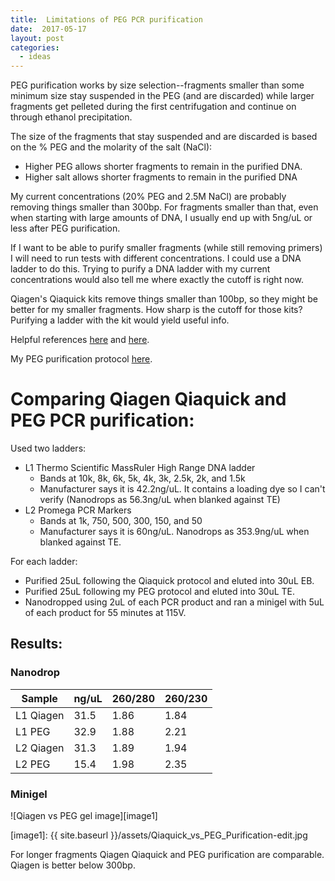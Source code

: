 ```yaml
---
title:  Limitations of PEG PCR purification
date:  2017-05-17
layout: post
categories:
  - ideas  
---
```

PEG purification works by size selection--fragments smaller than some minimum size stay suspended in the PEG (and are discarded) while larger fragments get pelleted during the first centrifugation and continue on through ethanol precipitation.

The size of the fragments that stay suspended and are discarded is based on the % PEG and the molarity of the salt (NaCl):
  * Higher PEG allows shorter fragments to remain in the purified DNA.
  * Higher salt allows shorter fragments to remain in the purified DNA

My current concentrations (20% PEG and 2.5M NaCl) are probably removing things smaller than 300bp. For fragments smaller than that, even when starting with large amounts of DNA, I usually end up with 5ng/uL or less after PEG purification.

If I want to be able to purify smaller fragments (while still removing primers) I will need to run tests with different concentrations. I could use a DNA ladder to do this. Trying to purify a DNA ladder with my current concentrations would also tell me where exactly the cutoff is right now.

Qiagen's Qiaquick kits remove things smaller than 100bp, so they might be better for my smaller fragments. How sharp is the cutoff for those kits? Purifying a ladder with the kit would yield useful info.

Helpful references [here][1] and [here][2].

My PEG purification protocol [here][3].

# Comparing Qiagen Qiaquick and PEG PCR purification:

Used two ladders:
  * L1 Thermo Scientific MassRuler High Range DNA ladder
    * Bands at 10k, 8k, 6k, 5k, 4k, 3k, 2.5k, 2k, and 1.5k
    * Manufacturer says it is 42.2ng/uL. It contains a loading dye so I can't verify (Nanodrops as 56.3ng/uL when blanked against TE)
  * L2 Promega PCR Markers
    * Bands at 1k, 750, 500, 300, 150, and 50
    * Manufacturer says it is 60ng/uL. Nanodrops as 353.9ng/uL when blanked against TE.

For each ladder:
  * Purified 25uL following the Qiaquick protocol and eluted into 30uL EB.
  * Purified 25uL following my PEG protocol and eluted into 30uL TE.
  * Nanodropped using 2uL of each PCR product and ran a minigel with 5uL of each product for 55 minutes at 115V.

## Results:

### Nanodrop

| Sample | ng/uL | 260/280 | 260/230 |
| --- | --- | --- | --- |
| L1 Qiagen | 31.5 | 1.86 | 1.84 |
| L1 PEG | 32.9 | 1.88 | 2.21 |
| L2 Qiagen | 31.3 | 1.89 | 1.94 |
| L2 PEG | 15.4 | 1.98 | 2.35 |

### Minigel

![Qiagen vs PEG gel image][image1]

[1]: http://www.openwetware.org/wiki/Protocol_Size_selective_DNA_precipitation_by_PEG/MgCl2
[2]: http://doi.org/10.1007/s00253-013-5195-0
[3]: https://docs.google.com/document/d/1QIAPW2Sqezbr2klQmA8WXQb_aPfYRmIv7mDHETS03iI/edit?usp=sharing
[image1]: {{ site.baseurl }}/assets/Qiaquick_vs_PEG_Purification-edit.jpg

For longer fragments Qiagen Qiaquick and PEG purification are comparable. Qiagen is better below 300bp.
